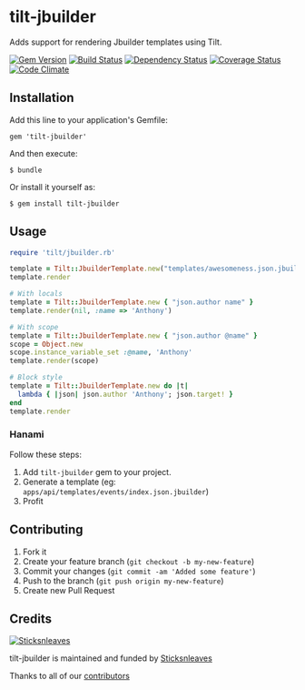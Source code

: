 # tilt-jbuilder

Adds support for rendering Jbuilder templates using Tilt.

[![Gem Version](https://badge.fury.io/rb/tilt-jbuilder.png)](http://badge.fury.io/rb/tilt-jbuilder) [![Build Status](https://secure.travis-ci.org/anthonator/tilt-jbuilder.png)](http://travis-ci.org/anthonator/tilt-jbuilder) [![Dependency Status](https://gemnasium.com/anthonator/tilt-jbuilder.png)](https://gemnasium.com/anthonator/tilt-jbuilder) [![Coverage Status](https://coveralls.io/repos/anthonator/tilt-jbuilder/badge.png?branch=master)](https://coveralls.io/r/anthonator/tilt-jbuilder?branch=master) [![Code Climate](https://codeclimate.com/github/anthonator/tilt-jbuilder.png)](https://codeclimate.com/github/anthonator/tilt-jbuilder)

## Installation

Add this line to your application's Gemfile:

    gem 'tilt-jbuilder'

And then execute:

    $ bundle

Or install it yourself as:

    $ gem install tilt-jbuilder

## Usage

```ruby
require 'tilt/jbuilder.rb'

template = Tilt::JbuilderTemplate.new("templates/awesomeness.json.jbuilder")
template.render

# With locals
template = Tilt::JbuilderTemplate.new { "json.author name" }
template.render(nil, :name => 'Anthony')

# With scope
template = Tilt::JbuilderTemplate.new { "json.author @name" }
scope = Object.new
scope.instance_variable_set :@name, 'Anthony'
template.render(scope)

# Block style
template = Tilt::JbuilderTemplate.new do |t|
  lambda { |json| json.author 'Anthony'; json.target! }
end
template.render
```

### Hanami

Follow these steps:

  1. Add `tilt-jbuilder` gem to your project.
  1. Generate a template (eg: `apps/api/templates/events/index.json.jbuilder`)
  1. Profit

## Contributing
1. Fork it
2. Create your feature branch (`git checkout -b my-new-feature`)
3. Commit your changes (`git commit -am 'Added some feature'`)
4. Push to the branch (`git push origin my-new-feature`)
5. Create new Pull Request

## Credits

[![Sticksnleaves](https://s3.amazonaws.com/sticksnleaves-assets/snl-logo-116x116.png)](http://www.sticksnleaves.com)

tilt-jbuilder is maintained and funded by [Sticksnleaves](http://www.sticksnleaves.com)

Thanks to all of our [contributors](https://github.com/anthonator/tilt-jbuilder/graphs/contributors)
